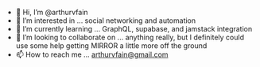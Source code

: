 - 👋 Hi, I’m @arthurvfain
- 👀 I’m interested in ... social networking and automation
- 🌱 I’m currently learning ... GraphQL, supabase, and jamstack integration
- 💞️ I’m looking to collaborate on ... anything really, but I definitely could use some help getting MIRROR a little more off the ground
- 📫 How to reach me ... arthurvfain@gmail.com

<!---
arthurvfain/arthurvfain is a ✨ special ✨ repository because its `README.md` (this file) appears on your GitHub profile.
You can click the Preview link to take a look at your changes.
--->
